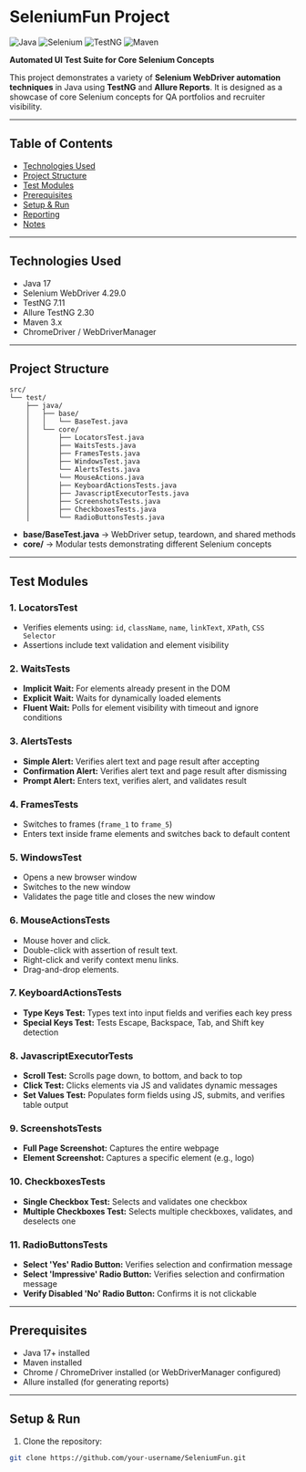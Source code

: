 # SeleniumFun Project

![Java](https://img.shields.io/badge/Java-17-orange) ![Selenium](https://img.shields.io/badge/Selenium-4.29.0-green) ![TestNG](https://img.shields.io/badge/TestNG-7.11-blue) ![Maven](https://img.shields.io/badge/Maven-3.x-red)

**Automated UI Test Suite for Core Selenium Concepts**  

This project demonstrates a variety of **Selenium WebDriver automation techniques** in Java using **TestNG** and **Allure Reports**. It is designed as a showcase of core Selenium concepts for QA portfolios and recruiter visibility.

---

## Table of Contents

- [Technologies Used](#technologies-used)  
- [Project Structure](#project-structure)  
- [Test Modules](#test-modules)  
- [Prerequisites](#prerequisites)  
- [Setup & Run](#setup--run)  
- [Reporting](#reporting)  
- [Notes](#notes)  

---

## Technologies Used

- Java 17  
- Selenium WebDriver 4.29.0  
- TestNG 7.11  
- Allure TestNG 2.30  
- Maven 3.x  
- ChromeDriver / WebDriverManager  

---

## Project Structure

```plaintext
src/
└── test/
    ├── java/
    │   ├── base/
    │   │   └── BaseTest.java
    │   └── core/
    │       ├── LocatorsTest.java
    │       ├── WaitsTests.java
    │       ├── FramesTests.java
    │       ├── WindowsTest.java
    │       └── AlertsTests.java
    │       └── MouseActions.java
    │       ├── KeyboardActionsTests.java
    │       ├── JavascriptExecutorTests.java
    │       ├── ScreenshotsTests.java
    │       ├── CheckboxesTests.java
    │       └── RadioButtonsTests.java
```
- **base/BaseTest.java** → WebDriver setup, teardown, and shared methods  
- **core/** → Modular tests demonstrating different Selenium concepts  

---

## Test Modules

### 1. LocatorsTest
- Verifies elements using: `id`, `className`, `name`, `linkText`, `XPath`, `CSS Selector`  
- Assertions include text validation and element visibility  

### 2. WaitsTests
- **Implicit Wait:** For elements already present in the DOM  
- **Explicit Wait:** Waits for dynamically loaded elements  
- **Fluent Wait:** Polls for element visibility with timeout and ignore conditions

### 3. AlertsTests
- **Simple Alert:** Verifies alert text and page result after accepting  
- **Confirmation Alert:** Verifies alert text and page result after dismissing  
- **Prompt Alert:** Enters text, verifies alert, and validates result    

### 4. FramesTests
- Switches to frames (`frame_1` to `frame_5`)  
- Enters text inside frame elements and switches back to default content  

### 5. WindowsTest
- Opens a new browser window  
- Switches to the new window  
- Validates the page title and closes the new window  

### 6. MouseActionsTests
- Mouse hover and click.
- Double-click with assertion of result text.
- Right-click and verify context menu links.
- Drag-and-drop elements.

### 7. KeyboardActionsTests
- **Type Keys Test:** Types text into input fields and verifies each key press  
- **Special Keys Test:** Tests Escape, Backspace, Tab, and Shift key detection  

### 8. JavascriptExecutorTests
- **Scroll Test:** Scrolls page down, to bottom, and back to top  
- **Click Test:** Clicks elements via JS and validates dynamic messages  
- **Set Values Test:** Populates form fields using JS, submits, and verifies table output  

### 9. ScreenshotsTests
- **Full Page Screenshot:** Captures the entire webpage  
- **Element Screenshot:** Captures a specific element (e.g., logo)  

### 10. CheckboxesTests
- **Single Checkbox Test:** Selects and validates one checkbox  
- **Multiple Checkboxes Test:** Selects multiple checkboxes, validates, and deselects one  

### 11. RadioButtonsTests
- **Select 'Yes' Radio Button:** Verifies selection and confirmation message  
- **Select 'Impressive' Radio Button:** Verifies selection and confirmation message  
- **Verify Disabled 'No' Radio Button:** Confirms it is not clickable  
  
---

## Prerequisites

- Java 17+ installed  
- Maven installed  
- Chrome / ChromeDriver installed (or WebDriverManager configured)  
- Allure installed (for generating reports)
  
---

## Setup & Run

1. Clone the repository:

```bash
git clone https://github.com/your-username/SeleniumFun.git

